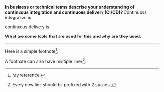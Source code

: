 **In business or technical terms describe your understanding of continuous integration and continuous delivery (CI/CD)?**
Continuous integration is 


continuous delivery is 


**What are some tools that are used for this and why are they used.**








---
Here is a simple footnote[^1].

A footnote can also have multiple lines[^2].  
[^1]: My reference.
[^2]: Every new line should be prefixed with 2 spaces.  
